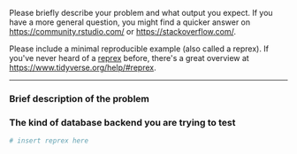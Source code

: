 Please briefly describe your problem and what output you expect. If you have a more general question, you might find a quicker answer on <https://community.rstudio.com/> or <https://stackoverflow.com/>.

Please include a minimal reproducible example (also called a reprex). If you've never heard of a [reprex](https://reprex.tidyverse.org/) before, there's a great overview at <https://www.tidyverse.org/help/#reprex>.

---

### Brief description of the problem

### The kind of database backend you are trying to test

```r
# insert reprex here
```

